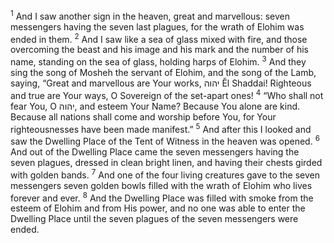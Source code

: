<sup>1</sup> And I saw another sign in the heaven, great and marvellous: seven messengers having the seven last plagues, for the wrath of Elohim was ended in them.
<sup>2</sup> And I saw like a sea of glass mixed with fire, and those overcoming the beast and his image and his mark and the number of his name, standing on the sea of glass, holding harps of Elohim.
<sup>3</sup> And they sing the song of Mosheh the servant of Elohim, and the song of the Lamb, saying, “Great and marvellous are Your works, יהוה Ĕl Shaddai! Righteous and true are Your ways, O Sovereign of the set-apart ones!
<sup>4</sup> “Who shall not fear You, O יהוה, and esteem Your Name? Because You alone are kind. Because all nations shall come and worship before You, for Your righteousnesses have been made manifest.”
<sup>5</sup> And after this I looked and saw the Dwelling Place of the Tent of Witness in the heaven was opened.
<sup>6</sup> And out of the Dwelling Place came the seven messengers having the seven plagues, dressed in clean bright linen, and having their chests girded with golden bands.
<sup>7</sup> And one of the four living creatures gave to the seven messengers seven golden bowls filled with the wrath of Elohim who lives forever and ever.
<sup>8</sup> And the Dwelling Place was filled with smoke from the esteem of Elohim and from His power, and no one was able to enter the Dwelling Place until the seven plagues of the seven messengers were ended.
